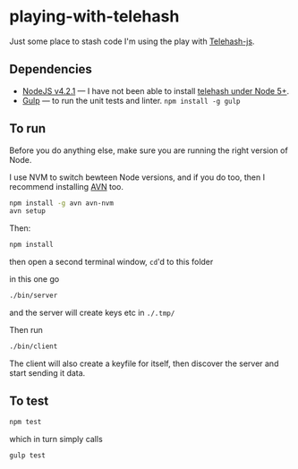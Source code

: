 # playing-with-telehash

Just some place to stash code I'm using the play with [Telehash-js](https://github.com/telehash/telehash-js).

## Dependencies

* [NodeJS v4.2.1](https://nodejs.org) — I have not been able to install [telehash under Node 5+](https://github.com/telehash/telehash-js/issues/51).
* [Gulp]() — to run the unit tests and linter. `npm install -g gulp`

## To run

Before you do anything else, make sure you are running the right version of Node.

I use NVM to switch bewteen Node versions, and if you do too, then I recommend installing [AVN]() too.

```sh
npm install -g avn avn-nvm
avn setup
```

Then:

```sh
npm install
```

then open a second terminal window, `cd`'d to this folder

in this one go

```sh
./bin/server
```

and the server will create keys etc in `./.tmp/`

Then run

```sh
./bin/client
```

The client will also create a keyfile for itself, then discover the server and start sending it data.

## To test

```sh
npm test
```

which in turn simply calls

```sh
gulp test
```
